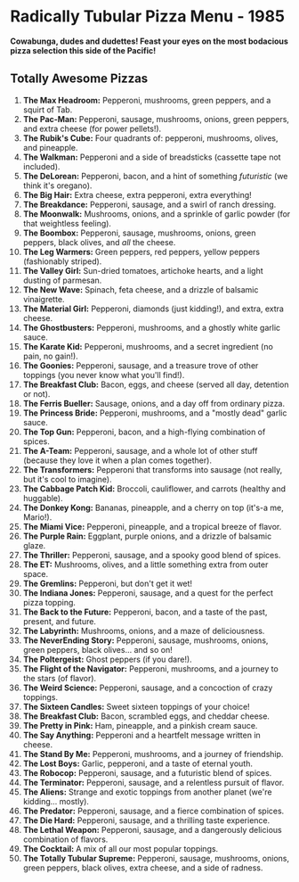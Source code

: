 # Radically Tubular Pizza Menu - 1985

**Cowabunga, dudes and dudettes! Feast your eyes on the most bodacious pizza selection this side of the Pacific!**

## Totally Awesome Pizzas

1.  **The Max Headroom:** Pepperoni, mushrooms, green peppers, and a squirt of Tab.
2.  **The Pac-Man:**  Pepperoni, sausage, mushrooms, onions, green peppers, and extra cheese (for power pellets!).
3.  **The Rubik's Cube:** Four quadrants of: pepperoni, mushrooms, olives, and pineapple.
4.  **The Walkman:**  Pepperoni and a side of breadsticks (cassette tape not included).
5.  **The DeLorean:**  Pepperoni, bacon, and a hint of something *futuristic* (we think it's oregano).
6.  **The Big Hair:** Extra cheese, extra pepperoni, extra everything!
7.  **The Breakdance:**  Pepperoni, sausage, and a swirl of ranch dressing.
8.  **The Moonwalk:**  Mushrooms, onions, and a sprinkle of garlic powder (for that weightless feeling).
9.  **The Boombox:**  Pepperoni, sausage, mushrooms, onions, green peppers, black olives, and *all* the cheese.
10. **The Leg Warmers:**  Green peppers, red peppers, yellow peppers (fashionably striped).
11. **The Valley Girl:**  Sun-dried tomatoes, artichoke hearts, and a light dusting of parmesan.
12. **The New Wave:**  Spinach, feta cheese, and a drizzle of balsamic vinaigrette.
13. **The Material Girl:**  Pepperoni, diamonds (just kidding!), and extra, extra cheese.
14. **The Ghostbusters:**  Pepperoni, mushrooms, and a ghostly white garlic sauce.
15. **The Karate Kid:**  Pepperoni, mushrooms, and a secret ingredient (no pain, no gain!).
16. **The Goonies:**  Pepperoni, sausage, and a treasure trove of other toppings (you never know what you'll find!).
17. **The Breakfast Club:**  Bacon, eggs, and cheese (served all day, detention or not).
18. **The Ferris Bueller:**  Sausage, onions, and a day off from ordinary pizza.
19. **The Princess Bride:**  Pepperoni, mushrooms, and a "mostly dead" garlic sauce.
20. **The Top Gun:**  Pepperoni, bacon, and a high-flying combination of spices.
21. **The A-Team:**  Pepperoni, sausage, and a whole lot of other stuff (because they love it when a plan comes together).
22. **The Transformers:**  Pepperoni that transforms into sausage (not really, but it's cool to imagine).
23. **The Cabbage Patch Kid:**  Broccoli, cauliflower, and carrots (healthy and huggable).
24. **The Donkey Kong:**  Bananas, pineapple, and a cherry on top (it's-a me, Mario!).
25. **The Miami Vice:**  Pepperoni, pineapple, and a tropical breeze of flavor.
26. **The Purple Rain:**  Eggplant, purple onions, and a drizzle of balsamic glaze.
27. **The Thriller:**  Pepperoni, sausage, and a spooky good blend of spices.
28. **The ET:**  Mushrooms, olives, and a little something extra from outer space.
29. **The Gremlins:**  Pepperoni, but don't get it wet!
30. **The Indiana Jones:**  Pepperoni, sausage, and a quest for the perfect pizza topping.
31. **The Back to the Future:**  Pepperoni, bacon, and a taste of the past, present, and future.
32. **The Labyrinth:**  Mushrooms, onions, and a maze of deliciousness.
33. **The NeverEnding Story:**  Pepperoni, sausage, mushrooms, onions, green peppers, black olives… and so on!
34. **The Poltergeist:**  Ghost peppers (if you dare!).
35. **The Flight of the Navigator:**  Pepperoni, mushrooms, and a journey to the stars (of flavor).
36. **The Weird Science:**  Pepperoni, sausage, and a concoction of crazy toppings.
37. **The Sixteen Candles:**  Sweet sixteen toppings of your choice!
38. **The Breakfast Club:** Bacon, scrambled eggs, and cheddar cheese.
39. **The Pretty in Pink:**  Ham, pineapple, and a pinkish cream sauce.
40. **The Say Anything:**  Pepperoni and a heartfelt message written in cheese.
41. **The Stand By Me:**  Pepperoni, mushrooms, and a journey of friendship.
42. **The Lost Boys:**  Garlic, pepperoni, and a taste of eternal youth.
43. **The Robocop:**  Pepperoni, sausage, and a futuristic blend of spices.
44. **The Terminator:**  Pepperoni, sausage, and a relentless pursuit of flavor.
45. **The Aliens:**  Strange and exotic toppings from another planet (we're kidding… mostly).
46. **The Predator:**  Pepperoni, sausage, and a fierce combination of spices.
47. **The Die Hard:**  Pepperoni, sausage, and a thrilling taste experience.
48. **The Lethal Weapon:**  Pepperoni, sausage, and a dangerously delicious combination of flavors.
49. **The Cocktail:**  A mix of all our most popular toppings.
50. **The Totally Tubular Supreme:**  Pepperoni, sausage, mushrooms, onions, green peppers, black olives, extra cheese, and a side of radness.
